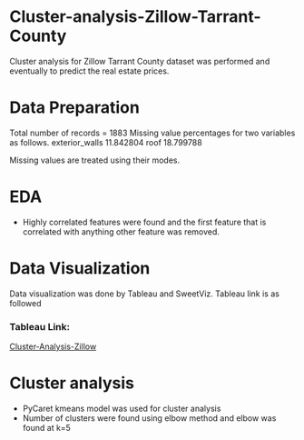 # Cluster-analysis-Zillow-Tarrant-County
Cluster analysis for Zillow Tarrant County dataset was performed and eventually to predict the real estate prices. 

# Data Preparation
Total number of records = 1883
Missing value percentages for two variables as follows.
  exterior_walls    11.842804
  roof              18.799788

Missing values are treated using their modes.

# EDA
- Highly correlated features were found and the first feature that is correlated with anything other feature was removed.

# Data Visualization 
Data visualization was done by Tableau and SweetViz. Tableau link is as followed

### Tableau Link:
[Cluster-Analysis-Zillow](https://public.tableau.com/app/profile/darshika.keerthisinghe/viz/ZillowTarrantCountyDataAnalysis/ZillowTarrantCountyDataAnalysis?publish=yes)

# Cluster analysis
- PyCaret kmeans model was used for cluster analysis
- Number of clusters were found using elbow method and elbow was found at k=5
